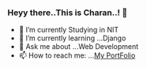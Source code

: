 ### Heyy there..This is Charan..! 👋




- 🔭 I’m currently Studying in NIT
- 🌱 I’m currently learning ...Django
- 💬 Ask me about ...Web Development
- 📫 How to reach me: ...[My PortFolio](https://saicharan67.github.io/PortFolio/)

